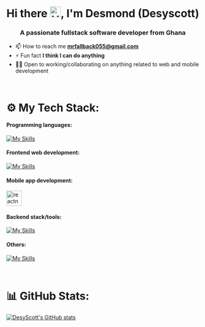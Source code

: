 <h1 align="center">Hi there <img src="https://user-images.githubusercontent.com/1303154/88677602-1635ba80-d120-11ea-84d8-d263ba5fc3c0.gif" width="28px" alt="Hello gif">, I'm Desmond (Desyscott)</h1>
<h3 align="center">A passionate fullstack software developer from Ghana</h3>

- 📫 How to reach me **mrfallback055@gmail.com**
- ⚡ Fun fact **I think I can do anything**
- 👨‍💻 Open to working/collaborating on anything related to web and mobile development
<br>

# ⚙ My Tech Stack:

<h4 align="left">Programming languages:</h4>

[![My Skills](https://skillicons.dev/icons?i=javascript,typescript,py)](https://skillicons.dev)

<h4 align="left">Frontend web development:</h4>

[![My Skills](https://skillicons.dev/icons?i=html,css,react,nextjs,tailwind,sass)](https://skillicons.dev)

<h4 align="left">Mobile app development:</h4>

<a href="https://reactnative.dev/" target="_blank" rel="noreferrer"> <img src="https://reactnative.dev/img/header_logo.svg" alt="reactnative" width="40" height="40"/> </a>

<h4 align="left">Backend stack/tools:</h4>

[![My Skills](https://skillicons.dev/icons?i=nodejs,express,mongodb,firebase)](https://skillicons.dev)   
  
<h4 align="left">Others:</h4>

[![My Skills](https://skillicons.dev/icons?i=gitbash,notion,docker,materialui,redux,vite,postman)](https://skillicons.dev)

<br>

# 📊 GitHub Stats:
[![DesyScott's GitHub stats](https://github-readme-stats.vercel.app/api?username=desyscott&show_icons=true&theme=radical)](https://github.com/anuraghazra/github-readme-stats)<br/>

<!---
desyscott/desyscott is a ✨ special ✨ repository because its `README.md` (this file) appears on your GitHub profile.
You can click the Preview link to take a look at your changes.
--->
